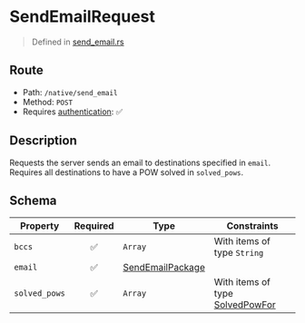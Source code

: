 # SendEmailRequest
> Defined in [send_email.rs](../../../../../interface/src/interface/routes/native/send_email.rs)

## Route
- Path: `/native/send_email`
- Method: `POST`
- Requires [authentication](../../../../Flows/Authentication%20Flow.md): ✅

## Description
Requests the server sends an email to destinations specified in `email`.
Requires all destinations to have a POW solved in `solved_pows`.

## Schema

| Property | Required | Type | Constraints |
| --- | :---: | --- | --- |
| `bccs` | ✅ | `Array` | With items of type `String` | 
| `email` | ✅ | [SendEmailPackage](../../../email/SendEmailPackage.md) |     | 
| `solved_pows` | ✅ | `Array` | With items of type [SolvedPowFor](../../../routes/native/send_email/SolvedPowFor.md) | 


